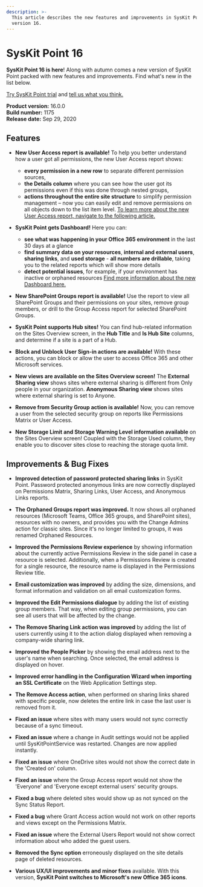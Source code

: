 ```yaml
---
description: >-
  This article describes the new features and improvements in SysKit Point
  version 16.
---
```


# SysKit Point 16

**SysKit Point 16 is here**! Along with autumn comes a new version of SysKit Point packed with new features and improvements. Find what's new in the list below.

[Try SysKit Point trial](https://www.syskit.com/products/point/request-a-free-trial/) and [tell us what you think.](https://www.syskit.com/company/contact-us/)

**Product version:** 16.0.0  
**Build number:** 1175  
**Release date:** Sep 29, 2020

## Features

* **New User Access report is available!** To help you better understand how a user got all permissions, the new User Access report shows: 
    * **every permission in a new row** to separate different permission sources, 
    * **the Details column** where you can see how the user got its permissions even if this was done through nested groups, 
    * **actions throughout the entire site structure** to simplify permission management – now you can easily edit and remove permissions on all objects down to the list item level. 
[To learn more about the new User Access report, navigate to the following article.](../common-tasks/check-access-for-specific-user.md)

* **SysKit Point gets Dashboard!** Here you can:  
    * **see what was happening in your Office 365 environment** in the last 30 days at a glance  
    * **find summary data on your resources**, **internal and external users**, **sharing links**, and **used storage** - **all numbers are drillable**, taking you to the related reports which will show more details 
    * **detect potential issues**, for example, if your environment has inactive or orphaned resources 
[Find more information about the new Dashboard here.](../how-to/dashboard-overview.md)

* **New SharePoint Groups report is available!** Use the report to view all SharePoint Groups and their permissions on your sites, remove group members, or drill to the Group Access report for selected SharePoint Groups. 

* **SysKit Point supports Hub sites!** You can find hub-related information on the Sites Overview screen, in the **Hub Title** and **Is Hub Site** columns, and determine if a site is a part of a Hub.  

* **Block and Unblock User Sign-in actions are available!** With these actions, you can block or allow the user to access Office 365 and other Microsoft services. 

* **New views are available on the Sites Overview screen!** The **External Sharing view** shows sites where external sharing is different from Only people in your organization. **Anonymous Sharing view** shows sites where external sharing is set to Anyone.  

* **Remove from Security Group action is available!** Now, you can remove a user from the selected security group on reports like Permissions Matrix or User Access. 

* **New Storage Limit and Storage Warning Level information available** on the Sites Overview screen! Coupled with the Storage Used column, they enable you to discover sites close to reaching the storage quota limit. 

## Improvements & Bug Fixes

* **Improved detection of password protected sharing links** in SysKit Point. Password protected anonymous links are now correctly displayed on Permissions Matrix, Sharing Links, User Access, and Anonymous Links reports. 

* **The Orphaned Groups report was improved.** It now shows all orphaned resources (Microsoft Teams, Office 365 groups, and SharePoint sites), resources with no owners, and provides you with the Change Admins action for classic sites. Since it's no longer limited to groups, it was renamed Orphaned Resources. 

* **Improved the Permissions Review experience** by showing information about the currently active Permissions Review in the side panel in case a resource is selected. Additionally, when a Permissions Review is created for a single resource, the resource name is displayed in the Permissions Review title. 

* **Email customization was improved** by adding the size, dimensions, and format information and validation on all email customization forms.  

* **Improved the Edit Permissions dialogue** by adding the list of existing group members. That way, when editing group permissions, you can see all users that will be affected by the change.   

* **The Remove Sharing Link action was improved** by adding the list of users currently using it to the action dialog displayed when removing a company-wide sharing link. 

* **Improved the People Picker** by showing the email address next to the user's name when searching. Once selected, the email address is displayed on hover. 

* **Improved error handling in the Configuration Wizard when importing an SSL Certificate** on the Web Application Settings step. 

* **The Remove Access action**, when performed on sharing links shared with specific people, now deletes the entire link in case the last user is removed from it. 

* **Fixed an issue** where sites with many users would not sync correctly because of a sync timeout.   

* **Fixed an issue** where a change in Audit settings would not be applied until SysKitPointService was restarted. Changes are now applied instantly. 

* **Fixed an issue** where OneDrive sites would not show the correct date in the 'Created on' column.  

* **Fixed an issue** where the Group Access report would not show the 'Everyone' and 'Everyone except external users' security groups.  

* **Fixed a bug** where deleted sites would show up as not synced on the Sync Status Report.  

* **Fixed a bug** where Grant Access action would not work on other reports and views except on the Permissions Matrix. 

* **Fixed an issue** where the External Users Report would not show correct information about who added the guest users. 

* **Removed the Sync option** erroneously displayed on the site details page of deleted resources.  

* **Various UX/UI improvements and minor fixes** available. With this version, **SysKit Point switches to Microsoft's new Office 365 icons**. 